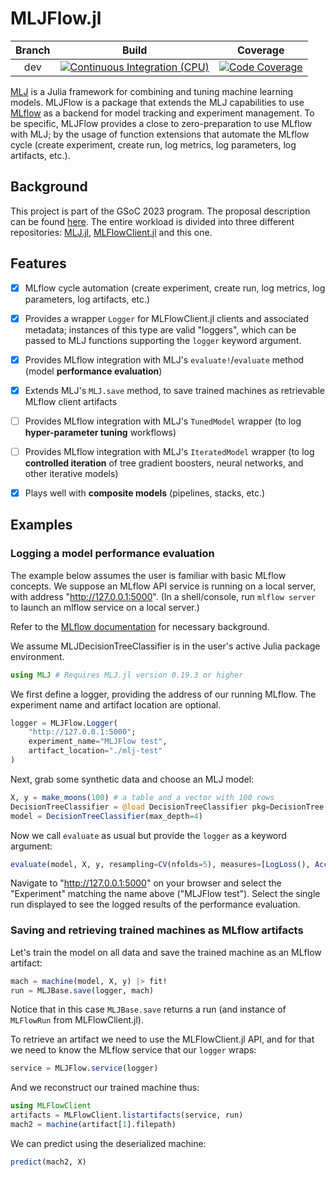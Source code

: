 # MLJFlow.jl

| Branch | Build | Coverage |
| :---: | :---: | :---: |
| dev | [![Continuous Integration (CPU)][ci-dev-img]][ci-dev] | [![Code Coverage][codecov-dev-img]][codecov-dev] |

[ci-dev]: https://github.com/pebeto/MLJFlow.jl/actions/workflows/CI.yml
[ci-dev-img]: https://github.com/pebeto/MLJFlow.jl/actions/workflows/CI.yml/badge.svg?branch=dev "Continuous Integration (CPU)"
[codecov-dev]: https://codecov.io/github/JuliaAI/MLJFlow.jl?branch=dev
[codecov-dev-img]: https://codecov.io/gh/JuliaAI/MLJFlow.jl/branch/dev/graphs/badge.svg?branch=dev "Code Coverage"

[MLJ](https://github.com/alan-turing-institute/MLJ.jl) is a Julia framework for
combining and tuning machine learning models. MLJFlow is a package that extends
the MLJ capabilities to use [MLflow](https://mlflow.org/) as a backend for
model tracking and experiment management. To be specific, MLJFlow provides a
close to zero-preparation to use MLflow with MLJ; by the usage of function
extensions that automate the MLflow cycle (create experiment, create run, log
metrics, log parameters, log artifacts, etc.).

## Background

This project is part of the GSoC 2023 program. The proposal description can be
found [here](https://summerofcode.withgoogle.com/programs/2023/projects/iRxuzeGJ).
The entire workload is divided into three different repositories:
[MLJ.jl](https://github.com/alan-turing-institute/MLJ.jl), 
[MLFlowClient.jl](https://github.com/JuliaAI/MLFlowClient.jl) and this one.

## Features

- [x] MLflow cycle automation (create experiment, create run, log metrics, log parameters,
      log artifacts, etc.)

- [x] Provides a wrapper `Logger` for MLFlowClient.jl clients and associated
      metadata; instances of this type are valid "loggers", which can be passed to MLJ
      functions supporting the `logger` keyword argument.
	  
- [x] Provides MLflow integration with MLJ's `evaluate!`/`evaluate` method (model
      **performance evaluation**)

- [x] Extends MLJ's `MLJ.save` method, to save trained machines as retrievable MLflow
      client artifacts

- [ ] Provides MLflow integration with MLJ's `TunedModel` wrapper (to log **hyper-parameter
      tuning** workflows)

- [ ] Provides MLflow integration with MLJ's `IteratedModel` wrapper (to log **controlled
      iteration** of tree gradient boosters, neural networks, and other iterative models)

- [x] Plays well with **composite models** (pipelines, stacks, etc.)


## Examples

### Logging a model performance evaluation

The example below assumes the user is familiar with basic MLflow concepts. We suppose an
MLflow API service is running on a local server, with address "http://127.0.0.1:5000". (In a
shell/console, run `mlflow server` to launch an mlflow service on a local server.)

Refer to the [MLflow documentation](https://www.mlflow.org/docs/latest/index.html) for
necessary background.

We assume MLJDecisionTreeClassifier is in the user's active Julia package
environment.

```julia
using MLJ # Requires MLJ.jl version 0.19.3 or higher
```

We first define a logger, providing the address of our running MLflow. The experiment
name and artifact location are optional.

```julia
logger = MLJFlow.Logger(
    "http://127.0.0.1:5000";
    experiment_name="MLJFlow test",
    artifact_location="./mlj-test"
)
```

Next, grab some synthetic data and choose an MLJ model:

```julia
X, y = make_moons(100) # a table and a vector with 100 rows
DecisionTreeClassifier = @load DecisionTreeClassifier pkg=DecisionTree
model = DecisionTreeClassifier(max_depth=4)
```

Now we call `evaluate` as usual but provide the `logger` as a keyword argument:

```julia
evaluate(model, X, y, resampling=CV(nfolds=5), measures=[LogLoss(), Accuracy()], logger=logger)
```

Navigate to "http://127.0.0.1:5000" on your browser and select the "Experiment" matching
the name above ("MLJFlow test"). Select the single run displayed to see the logged results
of the performance evaluation.


### Saving and retrieving trained machines as MLflow artifacts

Let's train the model on all data and save the trained machine as an MLflow artifact:

```julia
mach = machine(model, X, y) |> fit!
run = MLJBase.save(logger, mach)
```

Notice that in this case `MLJBase.save` returns a run (and instance of `MLFlowRun` from
MLFlowClient.jl). 

To retrieve an artifact we need to use the MLFlowClient.jl API, and for that we need to
know the MLflow service that our `logger` wraps:

```julia
service = MLJFlow.service(logger)
```

And we reconstruct our trained machine thus:

```julia
using MLFlowClient
artifacts = MLFlowClient.listartifacts(service, run)
mach2 = machine(artifact[1].filepath)
```

We can predict using the deserialized machine:

```julia
predict(mach2, X)
```
